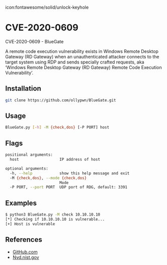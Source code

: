 icon:fontawesome/solid/unlock-keyhole

# CVE-2020-0609

CVE-2020-0609 - BlueGate

A remote code execution vulnerability exists in Windows Remote Desktop Gateway (RD Gateway) when an unauthenticated attacker connects to the target system using RDP and sends specially crafted requests, aka ‘Windows Remote Desktop Gateway (RD Gateway) Remote Code Execution Vulnerability’.

## Installation

```bash
git clone https://github.com/ollypwn/BlueGate.git
```

## Usage

```bash
BlueGate.py [-h] -M {check,dos} [-P PORT] host
```

## Flags

```bash
positional arguments:
  host                  IP address of host

optional arguments:
  -h, --help            show this help message and exit
  -M {check,dos}, --mode {check,dos}
                        Mode
  -P PORT, --port PORT  UDP port of RDG, default: 3391
```

## Examples

```bash
$ python3 BlueGate.py -M check 10.10.10.10
[*] Checking if 10.10.10.10 is vulnerable...
[+] Host is vulnerable
```

## References

- [GitHub.com](https://github.com/ollypwn/BlueGate)
- [Nvd.nist.gov](https://nvd.nist.gov/vuln/detail/CVE-2020-0609)
